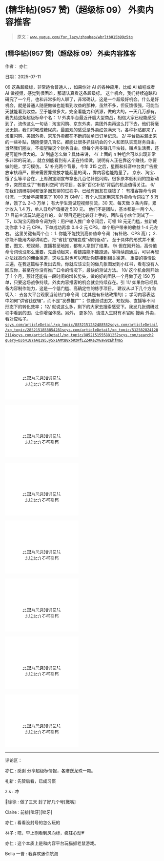 # (精华帖)(957 赞)（超级标 09） 外卖内容推客

> 原文：[`www.yuque.com/for_lazy/zhoubao/wbrltb015b99z5tq`](https://www.yuque.com/for_lazy/zhoubao/wbrltb015b99z5tq)

## (精华帖)(957 赞)（超级标 09） 外卖内容推客

作者： 亦仁

日期：2025-07-11

09 这条超级标，非常适合普通人，，如果你对 AI 的各种应用，比如 AI 编程或者 AI 做视频，感觉到很困难，那请认真看这条超级标。
这个机会，我们持续追踪和研究了一个月，也和非常多的人聊了，非常确认，这是一个超级好机会。什么是好机会，就是普通人随便做做也能看到收益的那种，虽然不多，但反馈很强，可能当天就能看到收益。至于能做多大，完全看能力和资源，做的大的，一天几万都有。
我先给这条超级标命个名： 1/
外卖平台最近开启大型商战，相信大家已经能感受到了，流传这么一句话：淘宝闪购、京东外卖、美团外卖再这么打下去，他们将毫发无损，我们将喝成糖尿病。最直观的感受是外卖红包满天飞，各种补贴都来了，淘宝闪购、美团外卖、京东外卖都在不断的破单日订单记录。
2/
平台指尖漏出来的一些补贴，随随便便几百亿，都能让很多抓住机会的个人和团队实现财务自由。当然我们圈友，不指望靠这个财务自由，但每个月多赚几千块钱，赚点生活费，还是可能性很大的。
3/ 到底怎么做？具体来讲， 4/ 上面的 n 种组合可以出现非常多非常的玩法，，就立刻能看到有人正在持续做，说明有人正在靠这个赚钱，你要做的是，学习模仿。
5/ 补充两个背景，今年 315 之后，星图和抖音中台类广告投放审核趋严，原来需要靠投放才能起量的词，，靠内容也能跑量了。
京东、淘宝、饿了么等平台在，上周淘宝刚宣布拿出几百亿补贴闪购，很多原本低利润的拉新动作，突然变成了“有套利空间”的项目，各家“百亿补贴”背后的机会值得关注。
6/ 在我们调研期间和很多圈友聊的过程中，已经有圈友在赚钱了： 有推客靠命令词引流，一天给苹果带来了 1000 万 GMV；
有个人玩家用京东外卖命令词拉了 5 万单，饿了么 2~3 万单； 有大学生测试短视频引流，30 天、每天做 3 条内容，累计收入 1.4 万，单人日均产值接近 500 元。
他们不是团队，基本都是一两个人， 7/ 目前主流玩法是这样的， 8/
项目还是比较好上手的，团队有小伙伴测试了一下，以淘宝闪购命令词为例：用户输入推广命令词后，可领 18 元无门槛，拉新成功你拿 1-2 元 CPA，下单成功再拿 0.4-2 元 CPS，单个用户带来的收益 1-4 元左右。
这里关键有两个点： 1. 你能不能找到高价值命令词（有补贴、CPS 高）； 2.你能不能用内容讲明白，把“省钱”逻辑变成“动机驱动”。
至于具体的形式并不重要，图文、短视频、直播甚至地推，都有人拿到了结果。 9/
但在刚开始，高价值命令词也没那么重要，先启动起来，看链路能不能跑通，等持续跑通后，可以再想办法找高价的佣金渠道，这块生财也可以帮助你链接到相关渠道。
重要的事情说三遍，在我这篇帖子发出去后，你就应该立刻的做几张图发到小红书，看有没有人回应你，甚至在你没有推广口令的情况下，最快的测试方法。 10/
这个机会刚开始了 1 个月，预计还能有一段时间的增长势头，做的好的团队一个月做了近 150 万单，只要这场战争持续，外卖内容推客的机会就会持续存在。引 11/
如果你已经具备内容制作能力，这是一个低门槛、高确定性的练手项目。 建议从以下几个方向切入： 去各大平台观察当前热门命令词（尤其是有补贴政策的）；
学习内容表达中如何“讲省钱逻辑”，而不是“发券推广”； 快速测试图文、短视频、直播等不同形态下的转化效率； 12/
就说这么多，剩下的大家去搜索感受下。我发几张调研过程中看到的图，让你增强体感。另外， 更多的，请进入生财有术官网 搜索
外卖，看对应帖子。[`scys.com/articleDetail/xq_topic/8852151282488582`](https://scys.com/articleDetail/xq_topic/8852151282488582)[`scys.com/articleDetail/xq_topic/2852151858854281`](https://scys.com/articleDetail/xq_topic/2852151858854281)[`scys.com/articleDetail/xq_topic/5125828241282114`](https://scys.com/articleDetail/xq_topic/5125828241282114)[`scys.com/articleDetail/xq_topic/8852151555881252`](https://scys.com/articleDetail/xq_topic/8852151555881252)[`scys.com/search?query=DJo418YaAq195Jy5x1AMtB8xbRzWfLZZ4Ke2VGaw9zEhfNa5`](https://scys.com/search?query=DJo418YaAq195Jy5x1AMtB8xbRzWfLZZ4Ke2VGaw9zEhfNa5)

![](img/27bfc6235fca5ad8418b033b4cc47b02.png "None")

![](img/e58a0f35e11a266e2b0ad45f34b12dd7.png "None")

![](img/2d5e85a0444d523530f2f3ecb6480819.png "None")

![](img/d4f8351ba00670e7df6fd4c14f949832.png "None")

![](img/e854a9ba518c638245db6ee505dcd0de.png "None")

![](img/9a0149944b96166b69b38d217e1b0028.png "None")

![](img/385a898d9b9e41f9480b01a55b2abf8b.png "None")

* * *

评论区：

亦仁 : 感谢 分享超级标情报，各赠送龙珠一颗。

礼新 : 先赞后看，已成习惯

z.s : 冲

🦋徐徐 : 做了三天 封了好几个号[撇嘴]

Claire : 前排[呲牙][呲牙]

亦仁 : 看看没封号的怎么玩的

林子 : 嗯，早上刚看到风向标，疯狂心动💗

亦仁 : 这个本质上是和内容平台玩猫抓老鼠游戏。

Bella 一曹 : 我喜欢迷你航海